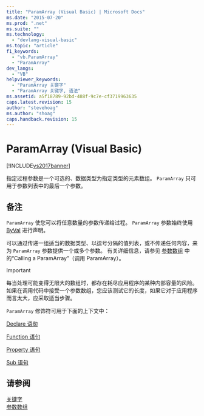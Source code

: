 ```yaml
---
title: "ParamArray (Visual Basic) | Microsoft Docs"
ms.date: "2015-07-20"
ms.prod: ".net"
ms.suite: ""
ms.technology: 
  - "devlang-visual-basic"
ms.topic: "article"
f1_keywords: 
  - "vb.ParamArray"
  - "ParamArray"
dev_langs: 
  - "VB"
helpviewer_keywords: 
  - "ParamArray 关键字"
  - "ParamArray 关键字, 语法"
ms.assetid: a5f18789-92bd-488f-9c7e-cf3719963635
caps.latest.revision: 15
author: "stevehoag"
ms.author: "shoag"
caps.handback.revision: 15
---
```

# ParamArray (Visual Basic)
[!INCLUDE[vs2017banner](../../../visual-basic/includes/vs2017banner.md)]

指定过程参数是一个可选的、数据类型为指定类型的元素数组。  `ParamArray` 只可用于参数列表中的最后一个参数。  
  
## 备注  
 `ParamArray` 使您可以将任意数量的参数传递给过程。  `ParamArray` 参数始终使用 [ByVal](../../../visual-basic/language-reference/modifiers/byval.md) 进行声明。  
  
 可以通过传递一组适当的数据类型、以逗号分隔的值列表，或不传递任何内容，来为 `ParamArray` 参数提供一个或多个参数。  有关详细信息，请参见 [参数数组](../../../visual-basic/programming-guide/language-features/procedures/parameter-arrays.md) 中的“Calling a ParamArray”（调用 ParamArray）。  
  
> [!IMPORTANT]
>  每当处理可能变得无限大的数组时，都存在耗尽应用程序的某种内部容量的风险。  如果在调用代码中接受一个参数数组，您应该测试它的长度，如果它对于应用程序而言太大，应采取适当步骤。  
  
 `ParamArray` 修饰符可用于下面的上下文中：  
  
 [Declare 语句](../../../visual-basic/language-reference/statements/declare-statement.md)  
  
 [Function 语句](../../../visual-basic/language-reference/statements/function-statement.md)  
  
 [Property 语句](../../../visual-basic/language-reference/statements/property-statement.md)  
  
 [Sub 语句](../../../visual-basic/language-reference/statements/sub-statement.md)  
  
## 请参阅  
 [关键字](../../../visual-basic/language-reference/keywords/index.md)   
 [参数数组](../../../visual-basic/programming-guide/language-features/procedures/parameter-arrays.md)